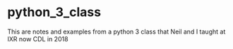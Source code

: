# python_3_class
This are notes and examples from a python 3 class that Neil and I taught at IXR now CDL in 2018
